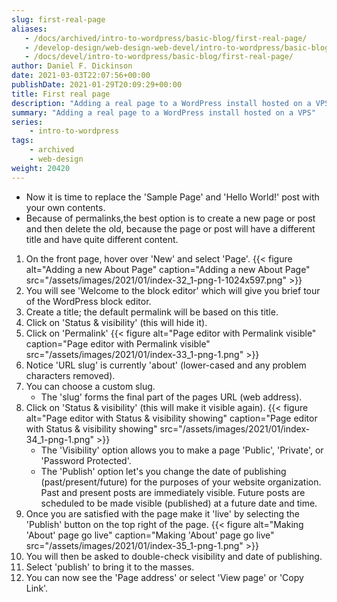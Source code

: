 ```yaml
---
slug: first-real-page
aliases:
   - /docs/archived/intro-to-wordpress/basic-blog/first-real-page/
   - /develop-design/web-design-web-devel/intro-to-wordpress/basic-blog/first-real-page/
   - /docs/devel/intro-to-wordpress/basic-blog/first-real-page/
author: Daniel F. Dickinson
date: 2021-03-03T22:07:56+00:00
publishDate: 2021-01-29T20:09:29+00:00
title: First real page
description: "Adding a real page to a WordPress install hosted on a VPS"
summary: "Adding a real page to a WordPress install hosted on a VPS"
series:
    - intro-to-wordpress
tags:
    - archived
    - web-design
weight: 20420
---
```


* Now it is time to replace the 'Sample Page' and 'Hello World!' post with your own contents.
* Because of permalinks,the best option is to create a new page or post and then delete the old, because the page or post will have a different title and have quite different content.

1. On the front page, hover over 'New' and select 'Page'.
   {{< figure alt="Adding a new About Page" caption="Adding a new About Page" src="/assets/images/2021/01/index-32_1-png-1-1024x597.png" >}}
2. You will see 'Welcome to the block editor' which will give you brief tour of the WordPress block editor.
3. Create a title; the default permalink will be based on this title.
4. Click on 'Status & visibility' (this will hide it).
5. Click on 'Permalink'
   {{< figure alt="Page editor with Permalink visible" caption="Page editor with Permalink visible" src="/assets/images/2021/01/index-33_1-png-1.png" >}}
6. Notice 'URL slug' is currently 'about' (lower-cased and any problem characters removed).
7. You can choose a custom slug.
   * The 'slug' forms the final part of the pages URL (web address).
8. Click on 'Status & visibility' (this will make it visible again).
   {{< figure alt="Page editor with Status & visibility showing" caption="Page editor with Status & visibility showing" src="/assets/images/2021/01/index-34_1-png-1.png" >}}
   * The 'Visibility' option allows you to make a page 'Public', 'Private', or 'Password Protected'.
   * The 'Publish' option let's you change the date of publishing (past/present/future) for the purposes of your website organization. Past and present posts are immediately visible. Future posts are scheduled to be made visible (published) at a future date and time.
9. Once you are satisfied with the page make it 'live' by selecting the 'Publish' button on the top right of the page.
   {{< figure alt="Making 'About' page go live" caption="Making 'About' page go live" src="/assets/images/2021/01/index-35_1-png-1.png" >}}
10. You will then be asked to double-check visibility and date of publishing.
11. Select 'publish' to bring it to the masses.
12. You can now see the 'Page address' or select 'View page' or 'Copy Link'.
